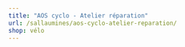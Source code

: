 ```yaml
---
title: "AOS cyclo - Atelier réparation"
url: /sallaumines/aos-cyclo-atelier-reparation/
shop: vélo
---
```

